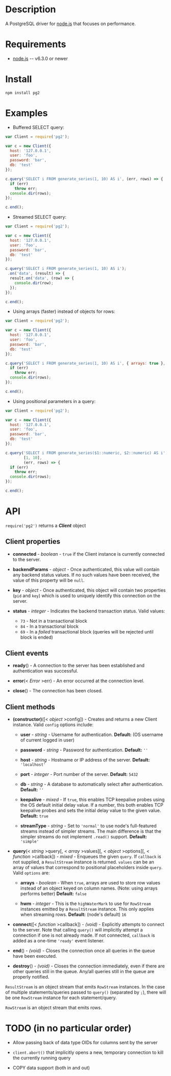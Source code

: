 
Description
===========

A PostgreSQL driver for [node.js](http://nodejs.org/) that focuses on performance.


Requirements
============

* [node.js](http://nodejs.org/) -- v6.3.0 or newer


Install
=======

    npm install pg2


Examples
========

* Buffered SELECT query:

```js
var Client = require('pg2');

var c = new Client({
  host: '127.0.0.1',
  user: 'foo',
  password: 'bar',
  db: 'test'
});

c.query('SELECT i FROM generate_series(1, 10) AS i', (err, rows) => {
  if (err)
    throw err;
  console.dir(rows);
});

c.end();
```

* Streamed SELECT query:

```js
var Client = require('pg2');

var c = new Client({
  host: '127.0.0.1',
  user: 'foo',
  password: 'bar',
  db: 'test'
});

c.query('SELECT i FROM generate_series(1, 10) AS i');
 .on('data', (result) => {
  result.on('data', (row) => {
    console.dir(row);
  });
});

c.end();
```

* Using arrays (faster) instead of objects for rows:

```javascript
var Client = require('pg2');

var c = new Client({
  host: '127.0.0.1',
  user: 'foo',
  password: 'bar',
  db: 'test'
});

c.query('SELECT i FROM generate_series(1, 10) AS i', { arrays: true }, (err, rows) => {
  if (err)
    throw err;
  console.dir(rows);
});

c.end();
```

* Using positional parameters in a query:

```javascript
var Client = require('pg2');

var c = new Client({
  host: '127.0.0.1',
  user: 'foo',
  password: 'bar',
  db: 'test'
});

c.query('SELECT i FROM generate_series($1::numeric, $2::numeric) AS i',
        [1, 10],
        (err, rows) => {
  if (err)
    throw err;
  console.dir(rows);
});

c.end();
```


API
===

`require('pg2')` returns a **_Client_** object


Client properties
-----------------

* **connected** - _boolean_ - `true` if the Client instance is currently connected to the server.

* **backendParams** - _object_ - Once authenticated, this value will contain any backend status values. If no such values have been received, the value of this property will be `null`.

* **key** - _object_ - Once authenticated, this object will contain two properties (`pid` and `key`) which is used to uniquely identify this connection on the server.

* **status** - _integer_ - Indicates the backend transaction status. Valid values:

    * `73` - Not in a transactional block
    * `84` - In a transactional block
    * `69` - In a *failed* transactional block (queries will be rejected until block is ended)


Client events
-------------

* **ready**() - A connection to the server has been established and authentication was successful.

* **error**(< _Error_ >err) - An error occurred at the connection level.

* **close**() - The connection has been closed.


Client methods
--------------

* **(constructor)**([< _object_ >config]) - Creates and returns a new Client instance. Valid `config` options include:

    * **user** - _string_ - Username for authentication. **Default:** (OS username of current logged in user)

    * **password** - _string_ - Password for authentication. **Default:** `''`

    * **host** - _string_ - Hostname or IP address of the server. **Default:** `'localhost'`

    * **port** - _integer_ - Port number of the server. **Default:** `5432`

    * **db** - _string_ - A database to automatically select after authentication. **Default:** `''`
    
    * **keepalive** - _mixed_ - If `true`, this enables TCP keepalive probes using the OS default initial delay value. If a number, this both enables TCP keepalive probes and sets the initial delay value to the given value. **Default:** `true`

    * **streamType** - _string_ - Set to `'normal'` to use node's full-featured streams instead of simpler streams. The main difference is that the simpler streams do not implement `.read()` support. **Default:** `'simple'`

* **query**(< _string_ >query[, < _array_ >values][, < _object_ >options][, < _function_ >callback]) - _mixed_ - Enqueues the given `query`. If `callback` is not supplied, a `ResultStream` instance is returned. `values` can be an array of values that correspond to positional placeholders inside `query`. Valid `options` are:

    * **arrays** - _boolean_ - When `true`, arrays are used to store row values instead of an object keyed on column names. (Note: using arrays performs better) **Default:** `false`

    * **hwm** - _integer_ - This is the `highWaterMark` to use for `RowStream` instances emitted by a `ResultStream` instance. This only applies when streaming rows. **Default:** (node's default) `16`

* **connect**([< _function_ >callback]) - _(void)_ - Explicitly attempts to connect to the server. Note that calling `query()` will implicitly attempt a connection if one is not already made. If not connected, `callback` is added as a one-time `'ready'` event listener.

* **end**() - _(void)_ - Closes the connection once all queries in the queue have been executed.

* **destroy**() - _(void)_ - Closes the connection immediately, even if there are other queries still in the queue. Any/all queries still in the queue are properly notified.


`ResultStream` is an object stream that emits `RowStream` instances. In the case of multiple statements/queries passed to `query()` (separated by `;`), there will be one `RowStream` instance for each statement/query.

`RowStream` is an object stream that emits rows.


TODO (in no particular order)
====

* Allow passing back of data type OIDs for columns sent by the server

* `client.abort()` that implicitly opens a new, temporary connection to kill the currently running query

* COPY data support (both in and out)
